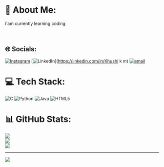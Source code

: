 # 💫 About Me:
i'am currently learning coding<br><br><br>


## 🌐 Socials:
[![Instagram](https://img.shields.io/badge/Instagram-%23E4405F.svg?logo=Instagram&logoColor=white)](https://instagram.com/khush.e.nish) [![LinkedIn](https://img.shields.io/badge/LinkedIn-%230077B5.svg?logo=linkedin&logoColor=white)](https://linkedin.com/in/Khushi k m) [![email](https://img.shields.io/badge/Email-D14836?logo=gmail&logoColor=white)](mailto:khushikm997@gmail.com) 

# 💻 Tech Stack:
![C](https://img.shields.io/badge/c-%2300599C.svg?style=flat&logo=c&logoColor=white) ![Python](https://img.shields.io/badge/python-3670A0?style=flat&logo=python&logoColor=ffdd54) ![Java](https://img.shields.io/badge/java-%23ED8B00.svg?style=flat&logo=openjdk&logoColor=white) ![HTML5](https://img.shields.io/badge/html5-%23E34F26.svg?style=flat&logo=html5&logoColor=white)
# 📊 GitHub Stats:
![](https://github-readme-stats.vercel.app/api?username=khushi-k-m&theme=transparent&hide_border=false&include_all_commits=true&count_private=true)<br/>
![](https://nirzak-streak-stats.vercel.app/?user=khushi-k-m&theme=transparent&hide_border=false)<br/>
![](https://github-readme-stats.vercel.app/api/top-langs/?username=khushi-k-m&theme=transparent&hide_border=false&include_all_commits=true&count_private=true&layout=compact)

---
[![](https://visitcount.itsvg.in/api?id=khushi-k-m&icon=0&color=0)](https://visitcount.itsvg.in)

<!-- Proudly created with GPRM ( https://gprm.itsvg.in ) -->
